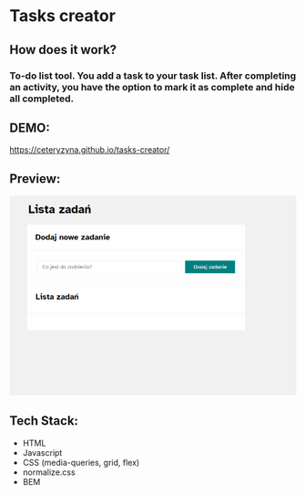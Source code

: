 # Tasks creator 
## How does it work?
### To-do list tool. You add a task to your task list. After completing an activity, you have the option to mark it as complete and hide all completed.



## DEMO:
https://ceteryzyna.github.io/tasks-creator/

## Preview: 
![tasks creator](images/preview.gif)


## Tech Stack:

- HTML
- Javascript
- CSS (media-queries, grid, flex)
- normalize.css
- BEM


